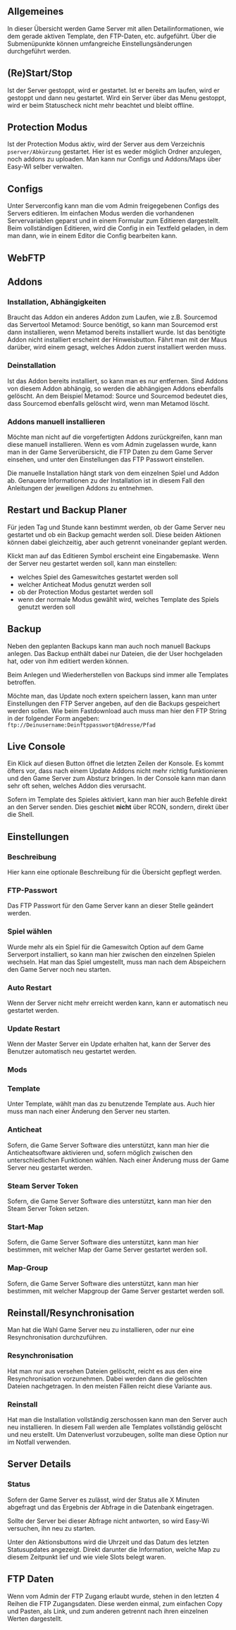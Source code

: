 ## Allgemeines

In dieser Übersicht werden Game Server mit allen Detailinformationen, wie dem gerade aktiven Template, den FTP-Daten, etc. aufgeführt. Über die Submenüpunkte können umfangreiche Einstellungsänderungen durchgeführt werden.

## (Re)Start/Stop

Ist der Server gestoppt, wird er gestartet. Ist er bereits am laufen, wird er gestoppt und dann neu gestartet. Wird ein Server über das Menu gestoppt, wird er beim Statuscheck nicht mehr beachtet und bleibt offline.

## Protection Modus

Ist der Protection Modus aktiv, wird der Server aus dem Verzeichnis `pserver/Abkürzung` gestartet. Hier ist es weder möglich Ordner anzulegen, noch addons zu uploaden. Man kann nur Configs und Addons/Maps über Easy-WI selber verwalten.

## Configs

Unter Serverconfig kann man die vom Admin freigegebenen Configs des Servers editieren. Im einfachen Modus werden die vorhandenen Servervariablen geparst und in einem Formular zum Editieren dargestellt. Beim vollständigen Editieren, wird die Config in ein Textfeld geladen, in dem man dann, wie in einem Editor die Config bearbeiten kann.

## WebFTP

## Addons

### Installation, Abhängigkeiten

Braucht das Addon ein anderes Addon zum Laufen, wie z.B. Sourcemod das Servertool Metamod: Source benötigt, so kann man Sourcemod erst dann installieren, wenn Metamod bereits installiert wurde. Ist das benötigte Addon nicht installiert erscheint der Hinweisbutton. Fährt man mit der Maus darüber, wird einem gesagt, welches Addon zuerst installiert werden muss.

### Deinstallation

Ist das Addon bereits installiert, so kann man es nur entfernen. Sind Addons von diesem Addon abhängig, so werden die abhängigen Addons ebenfalls gelöscht. An dem Beispiel Metamod: Source und Sourcemod bedeutet dies, dass Sourcemod ebenfalls gelöscht wird, wenn man Metamod löscht.

### Addons manuell installieren

Möchte man nicht auf die vorgefertigten Addons zurückgreifen, kann man diese manuell installieren. Wenn es vom Admin zugelassen wurde, kann man in der Game Serverübersicht, die FTP Daten zu dem Game Server einsehen, und unter den Einstellungen das FTP Passwort einstellen.

Die manuelle Installation hängt stark von dem einzelnen Spiel und Addon ab. Genauere Informationen zu der Installation ist in diesem Fall den Anleitungen der jeweiligen Addons zu entnehmen.

## Restart und Backup Planer

Für jeden Tag und Stunde kann bestimmt werden, ob der Game Server neu gestartet und ob ein Backup gemacht werden soll. Diese beiden Aktionen können dabei gleichzeitig, aber auch getrennt voneinander geplant werden.

Klickt man auf das Editieren Symbol erscheint eine Eingabemaske. Wenn der Server neu gestartet werden soll, kann man einstellen:

- welches Spiel des Gameswitches gestartet werden soll
- welcher Anticheat Modus genutzt werden soll
- ob der Protection Modus gestartet werden soll
- wenn der normale Modus gewählt wird, welches Template des Spiels genutzt werden soll

## Backup

Neben den geplanten Backups kann man auch noch manuell Backups anlegen. Das Backup enthält dabei nur Dateien, die der User hochgeladen hat, oder von ihm editiert werden können.

Beim Anlegen und Wiederherstellen von Backups sind immer alle Templates betroffen.

Möchte man, das Update noch extern speichern lassen, kann man unter Einstellungen den FTP Server angeben, auf den die Backups gespeichert werden sollen. Wie beim Fastdownload auch muss man hier den FTP String in der folgender Form angeben:
`ftp://Deinusername:Deinftppasswort@Adresse/Pfad`

## Live Console

Ein Klick auf diesen Button öffnet die letzten Zeilen der Konsole. Es kommt öfters vor, dass nach einem Update Addons nicht mehr richtig funktionieren und den Game Server zum Absturz bringen. In der Console kann man dann sehr oft sehen, welches Addon dies verursacht.

Sofern im Template des Spieles aktiviert, kann man hier auch Befehle direkt an den Server senden. Dies geschiet **nicht** über RCON, sondern, direkt über die Shell.

## Einstellungen

### Beschreibung

Hier kann eine optionale Beschreibung für die Übersicht gepflegt werden.

### FTP-Passwort

Das FTP Passwort für den Game Server kann an dieser Stelle geändert werden.

### Spiel wählen

Wurde mehr als ein Spiel für die Gameswitch Option auf dem Game Serverport installiert, so kann man hier zwischen den einzelnen Spielen wechseln. Hat man das Spiel umgestellt, muss man nach dem Abspeichern den Game Server noch neu starten.

### Auto Restart

Wenn der Server nicht mehr erreicht werden kann, kann er automatisch neu gestartet werden.

### Update Restart

Wenn der Master Server ein Update erhalten hat, kann der Server des Benutzer automatisch neu gestartet werden.

### Mods

### Template

Unter Template, wählt man das zu benutzende Template aus. Auch hier muss man nach einer Änderung den Server neu starten. 

### Anticheat

Sofern, die Game Server Software dies unterstützt, kann man hier die Anticheatsoftware aktivieren und, sofern möglich zwischen den unterschiedlichen Funktionen wählen. Nach einer Änderung muss der Game Server neu gestartet werden.

### Steam Server Token

Sofern, die Game Server Software dies unterstützt, kann man hier den Steam Server Token setzen.

### Start-Map

Sofern, die Game Server Software dies unterstützt, kann man hier bestimmen, mit welcher Map der Game Server gestartet werden soll. 

### Map-Group

Sofern, die Game Server Software dies unterstützt, kann man hier bestimmen, mit welcher Mapgroup der Game Server gestartet werden soll. 

## Reinstall/Resynchronisation

Man hat die Wahl Game Server neu zu installieren, oder nur eine Resynchronisation durchzuführen.

### Resynchronisation

Hat man nur aus versehen Dateien gelöscht, reicht es aus den eine Resynchronisation vorzunehmen. Dabei werden dann die gelöschten Dateien nachgetragen. In den meisten Fällen reicht diese Variante aus.

### Reinstall

Hat man die Installation vollständig zerschossen kann man den Server auch neu installieren. In diesem Fall werden alle Templates vollständig gelöscht und neu erstellt. Um Datenverlust vorzubeugen, sollte man diese Option nur im Notfall verwenden.

## Server Details

### Status

Sofern der Game Server es zulässt, wird der Status alle X Minuten abgefragt und das Ergebnis der Abfrage in die Datenbank eingetragen.

Sollte der Server bei dieser Abfrage nicht antworten, so wird Easy-Wi versuchen, ihn neu zu starten.

Unter den Aktionsbuttons wird die Uhrzeit und das Datum des letzten Statusupdates angezeigt. Direkt darunter die Information, welche Map zu diesem Zeitpunkt lief und wie viele Slots belegt waren.

## FTP Daten

Wenn vom Admin der FTP Zugang erlaubt wurde, stehen in den letzten 4 Reihen die FTP Zugangsdaten. Diese werden einmal, zum einfachen Copy und Pasten, als Link, und zum anderen getrennt nach ihren einzelnen Werten dargestellt.
